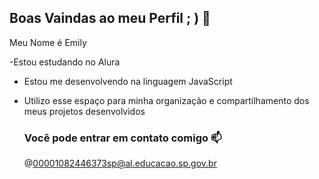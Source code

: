 ## Boas Vaindas ao meu Perfil ; ) 💜

Meu Nome é Emily 

-Estou estudando no Alura 
- Estou me desenvolvendo na linguagem JavaScript
- Utilizo esse espaço para minha organização e compartilhamento dos meus projetos desenvolvidos

  ### Você pode entrar em contato comigo 📫

  @00001082446373sp@al.educacao.sp.gov.br
